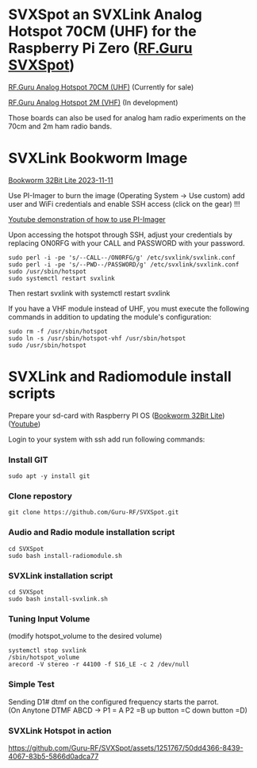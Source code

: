# SVXSpot an SVXLink Analog Hotspot 70CM (UHF) for the Raspberry Pi Zero ([RF.Guru SVXSpot](https://rf.guru/2023-k-041))

[RF.Guru Analog Hotspot 70CM (UHF)](https://rf.guru/2023-k-041) (Currently for sale)

[RF.Guru Analog Hotspot 2M (VHF)](https://rf.guru/) (In development)

Those boards can also be used for analog ham radio experiments on the 70cm and 2m ham radio bands.

# SVXLink Bookworm Image #

[Bookworm 32Bit Lite 2023-11-11](https://storage.googleapis.com/rf-guru/rpi-images/hotspot-2023-11-11.img.gz)

Use PI-Imager to burn the image (Operating System -> Use custom) add user and WiFi credentials and enable SSH access (click on the gear) !!!

[Youtube demonstration of how to use PI-Imager](https://www.youtube.com/watch?v=UeiBUUef2c0)

Upon accessing the hotspot through SSH, adjust your credentials by replacing ON0RFG with your CALL and PASSWORD with your password.

```console
sudo perl -i -pe 's/--CALL--/ON0RFG/g' /etc/svxlink/svxlink.conf
sudo perl -i -pe 's/--PWD--/PASSWORD/g' /etc/svxlink/svxlink.conf
sudo /usr/sbin/hotspot
sudo systemctl restart svxlink
```

Then restart svxlink with systemctl restart svxlink

If you have a VHF module instead of UHF, you must execute the following commands in addition to updating the module's configuration:

```console
sudo rm -f /usr/sbin/hotspot
sudo ln -s /usr/sbin/hotspot-vhf /usr/sbin/hotspot
sudo /usr/sbin/hotspot
```

# SVXLink and Radiomodule install scripts

Prepare your sd-card with Raspberry PI OS ([Bookworm 32Bit Lite](https://www.raspberrypi.com/software/operating-systems/)) ([Youtube](https://www.youtube.com/watch?v=vxmO_a5WNI8))

Login to your system with ssh add run following commands:

### Install GIT  ###
```console
sudo apt -y install git
```

### Clone repostory ###
```console
git clone https://github.com/Guru-RF/SVXSpot.git
```

### Audio and Radio module installation script ###
```console
cd SVXSpot
sudo bash install-radiomodule.sh
```

### SVXLink installation script ###
```console
cd SVXSpot
sudo bash install-svxlink.sh
```

### Tuning Input Volume ###
(modify hotspot_volume to the desired volume)
```console
systemctl stop svxlink
/sbin/hotspot_volume
arecord -V stereo -r 44100 -f S16_LE -c 2 /dev/null
```

### Simple Test ###
Sending D1# dtmf on the configured frequency starts the parrot.<br>
(On Anytone DTMF ABCD -> P1 = A  P2 =B  up button =C down button =D)

### SVXLink Hotspot in action ###
https://github.com/Guru-RF/SVXSpot/assets/1251767/50dd4366-8439-4067-83b5-5866d0adca77
